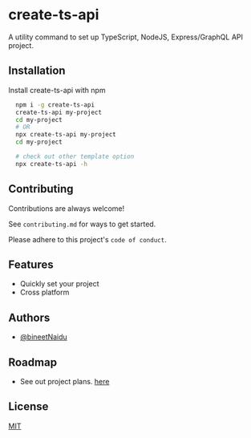 # create-ts-api

A utility command to set up TypeScript, NodeJS, Express/GraphQL API project.

## Installation

Install create-ts-api with npm

```bash
  npm i -g create-ts-api
  create-ts-api my-project
  cd my-project
  # OR
  npx create-ts-api my-project
  cd my-project

  # check out other template option
  npx create-ts-api -h
```

## Contributing

Contributions are always welcome!

See `contributing.md` for ways to get started.

Please adhere to this project's `code of conduct`.

## Features

- Quickly set your project
- Cross platform

## Authors

- [@bineetNaidu](https://www.github.com/bineetNaidu)

## Roadmap

- See out project plans. [here](https://github.com/bineetNaidu/create-ts-api/projects/1)

## License

[MIT](https://choosealicense.com/licenses/mit/)
